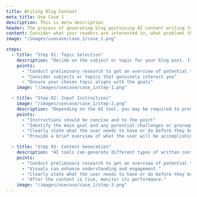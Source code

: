 ```yaml
---
title: Writing Blog Content
meta_title: Use Case 1
description: This is meta description
header: The process of generating blog postsusing AI content writing tools
content: Consider what your readers are interested in, what problems they need solutions for, or what trends are currently relevant in your industry.
image: "/images/usecase/case_1/case_1.png"

steps:
  - title: "Step 01: Topic Selection"
    description: "Decide on the subject or topic for your blog post. It could be a specific question, a trending industry topic, a 'how-to' guide, or any other relevant subject that aligns with your audience's interests. Determine the purpose of your writing. Are you working on a blog post, an article, an email, or a creative piece? Clearly define your goal to guide the AI tool effectively. Research and choose a suitable writing AI tool."
    points:
      - "Conduct preliminary research to get an overview of potential topics"
      - "Consider subjects or topics that genuinely interest you"
      - "Ensure your chosen topic aligns with the goals"
    image: "/images/usecase/case_1/step-1.png"

  - title: "Step 02: Input Instructions"
    image: "/images/usecase/case_1/step-2.png"
    description: "Depending on the AI tool, you may be required to provide an input or a prompt. This can be a paragraph, a sentence, or even a single word related to the topic you want to write about. Some AI tools also allow you to specify the desired tone or style. Once you've provided the input, the AI tool will process it and generate suggestions or content. It may provide alternative phrasings, grammar corrections."
    points:
      - "Instructions should be concise and to the point"
      - "Identify the main goal and any potential challenges or prerequisites."
      - "Clearly state what the user needs to have or do before they begin."
      - "Provide a brief overview of what the user will be accomplishing in this step"

  - title: "Step 03: Content Generation"
    description: "AI tools can generate different types of written content, including articles, blog posts, product descriptions."
    points:
      - "Conduct preliminary research to get an overview of potential topics"
      - "Visuals can enhance understanding and engagement."
      - "Clearly state what the user needs to have or do before they begin."
      - "After the content is live, monitor its performance."
    image: "/images/usecase/case_1/step-3.png"
---
```

